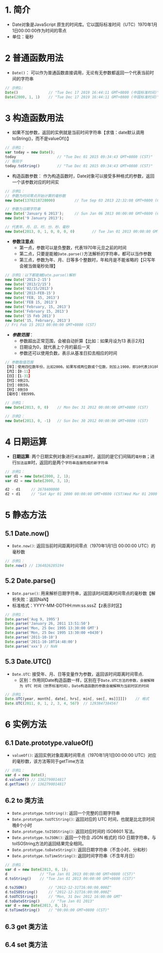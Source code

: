 # 1. 简介
+ Date对象是JavaScript 原生的时间库。它以国际标准时间（UTC）1970年1月1日00:00:00作为时间的零点
+ 单位：毫秒
# 2 普通函数用法
+ `Date()`： 可以作为普通函数直接调用，无论有无参数都返回一个代表当前时间的字符串
```js
// 示例1:
Date()              // "Tue Dec 17 2019 16:44:11 GMT+0800 (中国标准时间)"
Date(2000, 1, 1)    // "Tue Dec 17 2019 16:44:11 GMT+0800 (中国标准时间)"
```
# 3 构造函数用法
+ 如果不加参数，返回的实例就是当前时间字符串【求值：date默认调用toString()，而不是valueOf()】
```js
// 示例1：
var today = new Date();
today                   // "Tue Dec 01 2015 09:34:43 GMT+0800 (CST)"
// 等同于
today.toString()        // "Tue Dec 01 2015 09:34:43 GMT+0800 (CST)"
```
+ 构造函数参数： 作为构造函数时，Date对象可以接受多种格式的参数，返回一个该参数对应的时间实
```js
// 示例1：
// 参数为时间零点开始计算的毫秒数
new Date(1378218728000)         // Tue Sep 03 2013 22:32:08 GMT+0800 (CST)

// 参数为日期字符串
new Date('January 6 2013');     // Sun Jan 06 2013 00:00:00 GMT+0800 (CST)
new Date('9 January 2013');

// 代表年、月、日、时、分、秒、毫秒
new Date(2013, 0, 1, 0, 0, 0, 0)        // Tue Jan 01 2013 00:00:00 GMT+0800 (CST)
```
+ **参数注意点**:
    - 第一点，参数可以是负整数，代表1970年元旦之前的时间
    - 第二点，只要是能被`Date.parse()`方法解析的字符串，都可以当作参数
    - 第三点，参数为年、月、日等多个整数时，年和月是不能省略的【只写年会被当做毫秒处理】
    
```js
// 示例1：以下都能被Date.parse()解析
new Date('2013-2-15')
new Date('2013/2/15')
new Date('02/15/2013')
new Date('2013-FEB-15')
new Date('FEB, 15, 2013')
new Date('FEB 15, 2013')
new Date('February, 15, 2013')
new Date('February 15, 2013')
new Date('15 Feb 2013')
new Date('15, February, 2013')
// Fri Feb 15 2013 00:00:00 GMT+0800 (CST)
```
+ ***参数范围***：
    - 参数超出正常范围，会被自动折算【比如：如果月设为13 表示2月】
    - 日期设为0，就代表上个月的最后一天
    - 参数还可以使用负数，表示从基准日扣去相应的时间
```js
// 参数取值范围
【年】：使用四位数年份，比如2000。如果写成两位数或个位数，则加上1900，即10代表1910年。如果是负数，表示公元前。
【月】：【0-11】
【日】：【1-31】
【时】：0到23。
【分】：0到59。
【秒】：0到59
【毫秒】：0到999。
```
```js
// 示例1：
new Date(2013, 0, 0)    // Mon Dec 31 2012 00:00:00 GMT+0800 (CST)

// 示例2：
new Date(2013, 0, -1)   // Sun Dec 30 2012 00:00:00 GMT+0800 (CST)
```
# 4 日期运算
+ **日期运算**: 两个日期实例对象进行`减法运算`时，返回的是它们间隔的`毫秒数`；进行`加法运算`时，返回的是两个`字符串连接而成的新字符串`
```js
// 示例1：
var d1 = new Date(2000, 2, 1);
var d2 = new Date(2000, 3, 1);

d2 - d1     // 2678400000
d2 + d1     // "Sat Apr 01 2000 00:00:00 GMT+0800 (CST)Wed Mar 01 2000 00:00:00 GMT+0800 (CST)"
```
# 5 静态方法
## 5.1 Date.now()
+ `Date.now()`: 返回当前时间距离时间零点（1970年1月1日 00:00:00 UTC）的毫秒数
```js
// 示例1：
Date.now() // 1364026285194
```
## 5.2 Date.parse()
+ `Date.parse()`: 用来解析日期字符串，返回该时间距离时间零点的毫秒数【解析失败：返回NaN】
+ 标准格式：YYYY-MM-DDTHH:mm:ss.sssZ【z表示时区】
```js
// 示例1：
Date.parse('Aug 9, 1995')
Date.parse('January 26, 2011 13:51:50')
Date.parse('Mon, 25 Dec 1995 13:30:00 GMT')
Date.parse('Mon, 25 Dec 1995 13:30:00 +0430')
Date.parse('2011-10-10')
Date.parse('2011-10-10T14:48:00')
Date.parse('xxx') // NaN
```
## 5.3 Date.UTC()
+ `Date.UTC`: 接受年、月、日等变量作为参数，返回该时间距离时间零点.
    - 区别：作用同Date构造函数一样，区别在于`Date.UTC方法的参数，会被解释为 UTC 时间（世界标准时间），Date构造函数的参数会被解释为当前时区的时间`
```js
// 示例1：
Date.UTC(year, month[, date[, hrs[, min[, sec[, ms]]]]])    // 格式
Date.UTC(2011, 0, 1, 2, 3, 4, 567)  // 1293847384567

```
# 6 实例方法
## 6.1 Date.prototype.valueOf()
+ `valueOf()`: 返回实例对象距离时间零点（1970年1月1日00:00:00 UTC）对应的毫秒数，该方法等同于getTime方法
```js
// 示例1：
var d = new Date();
d.valueOf() // 1362790014817
d.getTime() // 1362790014817
```
## 6.2 to 类方法
+ `Date.prototype.toString()`: 返回一个完整的日期字符串
+ `Date.prototype.toUTCString()`: 返回对应的 UTC 时间，也就是比北京时间晚8个小时
+ `Date.prototype.toISOString()`: 返回对应时间的 ISO8601 写法。
+ `Date.prototype.toJSON()`: 返回一个符合 JSON 格式的 ISO 日期字符串，与toISOString方法的返回结果完全相同。
+ `Date.prototype.toDateString()`: 返回日期字符串（不含小时、分和秒）
+ `Date.prototype.toTimeString()`: 返回时间字符串（不含年月日）
```js
// 示例1：
var d = new Date(2013, 0, 1);
d               // "Tue Jan 01 2013 00:00:00 GMT+0800 (CST)"
d.toString()    // "Tue Jan 01 2013 00:00:00 GMT+0800 (CST)"

d.toJSON()          // "2012-12-31T16:00:00.000Z"
d.toISOString()     // "2012-12-31T16:00:00.000Z"
d.toUTCString()     // "Mon, 31 Dec 2012 16:00:00 GMT"
d.toDateString()     // "Tue Jan 01 2013"
var d = new Date(2013, 0, 1);
d.toTimeString()    // "00:00:00 GMT+0800 (CST)"
```
## 6.3 get 类方法

## 6.4 set 类方法

